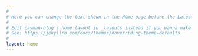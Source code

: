```yaml
---
#
# Here you can change the text shown in the Home page before the Latest Posts section.
#
# Edit cayman-blog's home layout in _layouts instead if you wanna make some changes
# See: https://jekyllrb.com/docs/themes/#overriding-theme-defaults
#
layout: home
---
```

<!--Welcome to the start of my developer site. The site is a little empty right now, but please come back later to see the site when it's ready!-->

